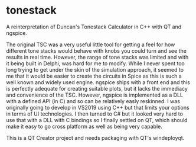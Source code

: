 # tonestack

A reinterpretation of Duncan's Tonestack Calculator in C++ with QT and ngspice.

The original TSC was a very useful little tool for getting a feel for how different tone stacks would behave with knobs you could turn and see the results in real time. However, the range of tone stacks was limited and with it being built in Delphi, was hard for me to modify. While I never spent too long trying to get under the skin of the simulation approach, it seemed to me that it would be easier to create the circuits in Spice as this is such a well known and widely used engine. ngspice ships with a front end and this is perfectly adequate for creating suitable plots, but it lacks the immediacy and convenience of the TSC. However, ngspice is implemented as a DLL with a defined API (in C) and so can be relatively easly reskinned. I was originally going to develop in VS2019 using C++ but that limits your options in terms of UI technologies. I then turned to C# but it looked very hard to use that with a DLL with C bindings so I finally settled on QT, which should make it easy to go cross platform as well as being very capable.

This is a QT Creator project and needs packaging with QT's windeployqt.
